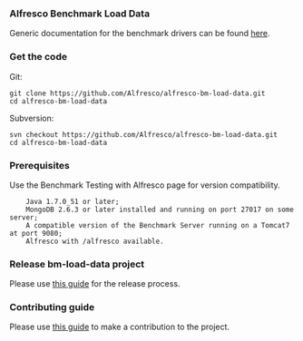 ### Alfresco Benchmark Load Data

Generic documentation for the benchmark drivers can be found [here](https://github.com/Alfresco/alfresco-bm-manager/tree/master/docs/bm-driver).

### Get the code

Git:

    git clone https://github.com/Alfresco/alfresco-bm-load-data.git
    cd alfresco-bm-load-data

Subversion:

    svn checkout https://github.com/Alfresco/alfresco-bm-load-data.git
    cd alfresco-bm-load-data

### Prerequisites

Use the Benchmark Testing with Alfresco page for version compatibility.
```
    Java 1.7.0_51 or later;
    MongoDB 2.6.3 or later installed and running on port 27017 on some server;
    A compatible version of the Benchmark Server running on a Tomcat7 at port 9080;
    Alfresco with /alfresco available.
```

### Release bm-load-data project
Please use [this guide](https://github.com/Alfresco/alfresco-bm-manager/tree/master/docs/ReleaseProcess.md) for the release process.

### Contributing guide
Please use [this guide](CONTRIBUTING.md) to make a contribution to the project.

